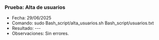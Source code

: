 ### Prueba: Alta de usuarios
- Fecha: 29/06/2025
- Comando: sudo Bash_script/alta_usuarios.sh Bash_script/usuarios.txt
- Resultado: ---
- Observaciones: Sin errores.
